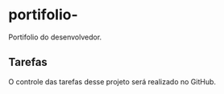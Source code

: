 # portifolio-
Portifolio do desenvolvedor.

## Tarefas

O controle das tarefas desse projeto será realizado no GitHub.